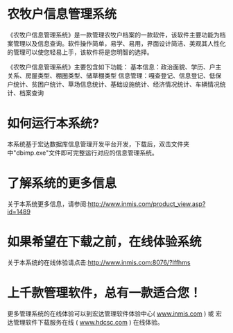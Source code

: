 # 农牧户信息管理系统

《农牧户信息管理系统》是一款管理农牧户档案的一款软件，该软件主要功能为档案管理以及信息查询。软件操作简单，易学、易用，界面设计简洁、美观其人性化的管理可以使您轻易上手，该软件将是您明智的选择。 

《农牧户信息管理系统》主要包含如下功能： 基本信息：政治面貌、学历、户主关系、房屋类型、棚圈类型、储草棚类型 信息管理：嘎查登记、信息登记、低保户统计、贫困户统计、草场信息统计、基础设施统计、经济情况统计、车辆情况统计、档案查询 

# 如何运行本系统?

本系统基于宏达数据库信息管理开发平台开发，下载后，双击文件夹中"dbimp.exe"文件即可完整运行对应的信息管理系统。

# 了解系统的更多信息

关于本系统更多信息，请参阅:http://www.inmis.com/product_view.asp?id=1489

# 如果希望在下载之前，在线体验系统

关于本系统的在线体验请点击:http://www.inmis.com:8076/?Iffhms

# 上千款管理软件，总有一款适合您！

更多管理系统的在线体验可以到宏达管理软件体验中心( www.inmis.com ) 或 宏达管理软件下载服务在线 ( www.hdcsc.com ) 在线体验。

